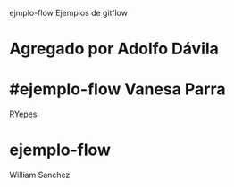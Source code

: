 ejmplo-flow
Ejemplos de gitflow

Agregado por Adolfo Dávila
=======

#ejemplo-flow
Vanesa Parra
=======
RYepes
# ejemplo-flow
William Sanchez

